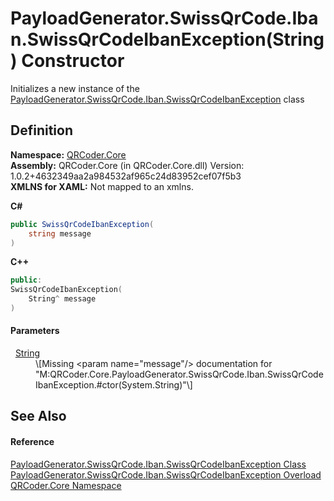 # PayloadGenerator.SwissQrCode.Iban.SwissQrCodeIbanException(String) Constructor


Initializes a new instance of the <a href="T_QRCoder_Core_PayloadGenerator_SwissQrCode_Iban_SwissQrCodeIbanException.md">PayloadGenerator.SwissQrCode.Iban.SwissQrCodeIbanException</a> class



## Definition
**Namespace:** <a href="N_QRCoder_Core.md">QRCoder.Core</a>  
**Assembly:** QRCoder.Core (in QRCoder.Core.dll) Version: 1.0.2+4632349aa2a984532af965c24d83952cef07f5b3  
**XMLNS for XAML:** Not mapped to an xmlns.

**C#**
``` C#
public SwissQrCodeIbanException(
	string message
)
```
**C++**
``` C++
public:
SwissQrCodeIbanException(
	String^ message
)
```



#### Parameters
<dl><dt>  <a href="https://learn.microsoft.com/dotnet/api/system.string" target="_blank" rel="noopener noreferrer">String</a></dt><dd>\[Missing &lt;param name="message"/&gt; documentation for "M:QRCoder.Core.PayloadGenerator.SwissQrCode.Iban.SwissQrCodeIbanException.#ctor(System.String)"\]</dd></dl>

## See Also


#### Reference
<a href="T_QRCoder_Core_PayloadGenerator_SwissQrCode_Iban_SwissQrCodeIbanException.md">PayloadGenerator.SwissQrCode.Iban.SwissQrCodeIbanException Class</a>  
<a href="Overload_QRCoder_Core_PayloadGenerator_SwissQrCode_Iban_SwissQrCodeIbanException__ctor.md">PayloadGenerator.SwissQrCode.Iban.SwissQrCodeIbanException Overload</a>  
<a href="N_QRCoder_Core.md">QRCoder.Core Namespace</a>  

